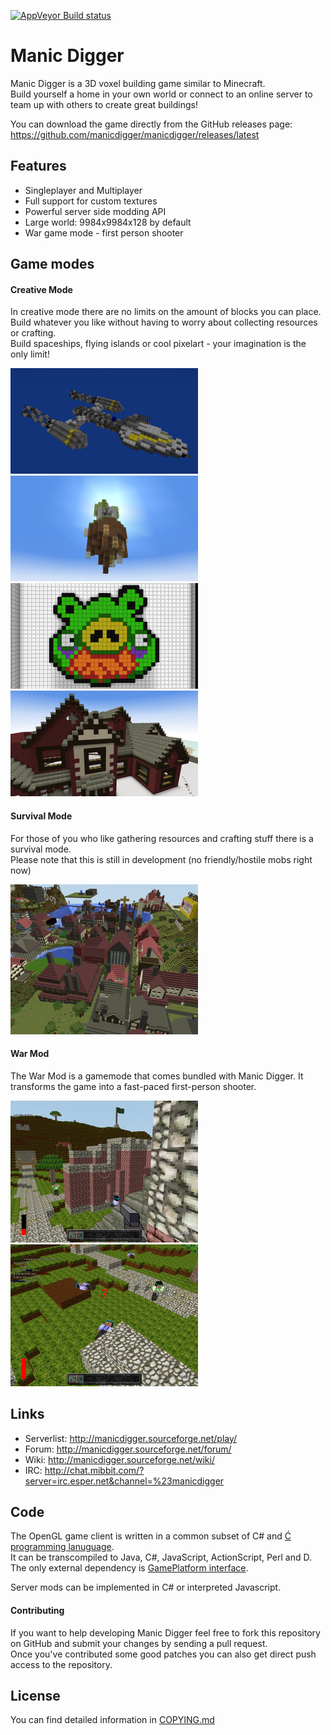 [![AppVeyor Build status](https://ci.appveyor.com/api/projects/status/tkk3krtrhr3pmwic?svg=true)](https://ci.appveyor.com/project/deejaygraham/manicdigger)

Manic Digger
============
Manic Digger is a 3D voxel building game similar to Minecraft.  
Build yourself a home in your own world or connect to an online server to team up with others to create great buildings!

You can download the game directly from the GitHub releases page:  
https://github.com/manicdigger/manicdigger/releases/latest


Features
--------
- Singleplayer and Multiplayer
- Full support for custom textures
- Powerful server side modding API
- Large world: 9984x9984x128 by default
- War game mode - first person shooter


Game modes
-----------
#### Creative Mode

In creative mode there are no limits on the amount of blocks you can place. Build whatever you like without having to worry about collecting resources or crafting.  
Build spaceships, flying islands or cool pixelart - your imagination is the only limit!

[![Spaceship](https://raw.githubusercontent.com/manicdigger/manicdigger-screenshots/master/2014-11-27_18-35-13-thumb.png)](https://raw.githubusercontent.com/manicdigger/manicdigger-screenshots/master/2014-11-27_18-35-13.png)
[![Floating Island](https://raw.githubusercontent.com/manicdigger/manicdigger-screenshots/master/2014-12-19_20-42-13-thumb.png)](https://raw.githubusercontent.com/manicdigger/manicdigger-screenshots/master/2014-12-19_20-42-13.png)
[![Pixelart](https://raw.githubusercontent.com/manicdigger/manicdigger-screenshots/master/2014-12-19_20-43-46-thumb.png)](https://raw.githubusercontent.com/manicdigger/manicdigger-screenshots/master/2014-12-19_20-43-46.png)
[![Mansion](https://raw.githubusercontent.com/manicdigger/manicdigger-screenshots/master/2014-12-25_22-38-53-thumb.png)](https://raw.githubusercontent.com/manicdigger/manicdigger-screenshots/master/2014-12-25_22-38-53.png)

#### Survival Mode

For those of you who like gathering resources and crafting stuff there is a survival mode.  
Please note that this is still in development (no friendly/hostile mobs right now)

[![City](https://raw.githubusercontent.com/manicdigger/manicdigger-screenshots/master/9c1d22eac9aac5f36bf12a5fb5c8a856-300x240.png)](https://raw.githubusercontent.com/manicdigger/manicdigger-screenshots/master/9c1d22eac9aac5f36bf12a5fb5c8a856.png)

#### War Mod

The War Mod is a gamemode that comes bundled with Manic Digger. It transforms the game into a fast-paced first-person shooter.

[![War Mod 1](https://raw.githubusercontent.com/manicdigger/manicdigger-screenshots/master/2012-10-15_02-13-14-300x227.png)](https://raw.githubusercontent.com/manicdigger/manicdigger-screenshots/master/2012-10-15_02-13-14.png)
[![War Mod 2](https://raw.githubusercontent.com/manicdigger/manicdigger-screenshots/master/2012-10-15_02-12-27-300x227.png)](https://raw.githubusercontent.com/manicdigger/manicdigger-screenshots/master/2012-10-15_02-12-27.png)


Links
-----
- Serverlist: http://manicdigger.sourceforge.net/play/
- Forum: http://manicdigger.sourceforge.net/forum/
- Wiki: http://manicdigger.sourceforge.net/wiki/
- IRC: http://chat.mibbit.com/?server=irc.esper.net&channel=%23manicdigger


Code
----
The OpenGL game client is written in a common subset of C# and [Ć programming lanuguage](http://cito.sourceforge.net/).  
It can be transcompiled to Java, C#, JavaScript, ActionScript, Perl and D.
The only external dependency is [GamePlatform interface](ManicDiggerLib/Client/Platform.ci.cs).

Server mods can be implemented in C# or interpreted Javascript.

#### Contributing

If you want to help developing Manic Digger feel free to fork this repository on GitHub and submit your changes by sending a pull request.  
Once you've contributed some good patches you can also get direct push access to the repository.


License
-------
You can find detailed information in [COPYING.md](COPYING.md)
